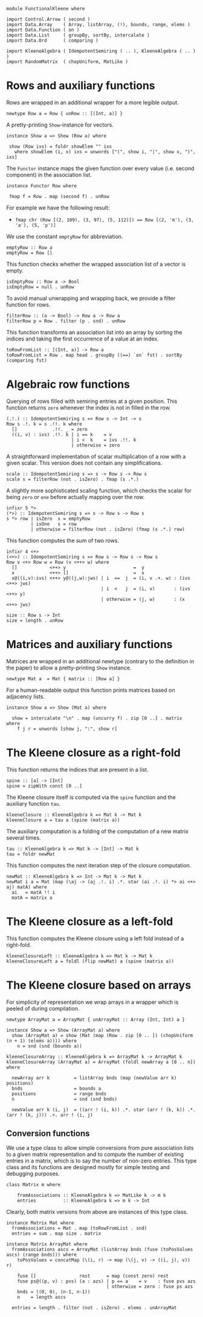 ``` {.haskell}
module FunctionalKleene where
```

``` {.haskell}
import Control.Arrow ( second )
import Data.Array    ( Array, listArray, (!), bounds, range, elems )
import Data.Function ( on )
import Data.List     ( groupBy, sortBy, intercalate )
import Data.Ord      ( comparing )
```

``` {.haskell}
import KleeneAlgebra ( IdempotentSemiring ( .. ), KleeneAlgebra ( .. ) )
import RandomMatrix  ( chopUniform, MatLike )
```

Rows and auxiliary functions
============================

Rows are wrapped in an additional wrapper for a more legible output.

``` {.haskell}
newtype Row a = Row { unRow :: [(Int, a)] }
```

A pretty-printing `Show`-instance for vectors.

``` {.haskell}
instance Show a => Show (Row a) where

 show (Row ixs) = foldr showElem "" ixs
   where showElem (i, x) ixs = unwords ["(", show i, "|", show x, ")", ixs]
```

The `Functor` instance maps the given function over every value (i.e.
second component) in the association list.

``` {.haskell}
instance Functor Row where

 fmap f = Row . map (second f) . unRow
```

For example we have the following result:

-   `fmap chr (Row [(2, 109), (3, 97), (5, 112)]) == Row [(2, 'm'), (3, 'a'), (5, 'p')]`

We use the constant `emptyRow` for abbreviation.

``` {.haskell}
emptyRow :: Row a
emptyRow = Row []
```

This function checks whether the wrapped association list of a vector is
empty.

``` {.haskell}
isEmptyRow :: Row a -> Bool
isEmptyRow = null . unRow
```

To avoid manual unwrapping and wrapping back, we provide a filter
function for rows.

``` {.haskell}
filterRow :: (a -> Bool) -> Row a -> Row a
filterRow p = Row . filter (p . snd) . unRow
```

This function transforms an association list into an array by sorting
the indices and taking the first occurrence of a value at an index.

``` {.haskell}
toRowFromList :: [(Int, a)] -> Row a
toRowFromList = Row . map head . groupBy ((==) `on` fst) . sortBy (comparing fst)
```

Algebraic row functions
=======================

Querying of rows filled with semiring entries at a given position. This
function returns `zero` whenever the index is not in filled in the row.

``` {.haskell}
(.!.) :: IdempotentSemiring s => Row s -> Int -> s
Row s .!. k = s .!!. k where
  []             .!!. _ = zero
  ((i, v) : ivs) .!!. k | i == k    = v
                        | i <  k    = ivs .!!. k
                        | otherwise = zero
```

A straightforward implementation of scalar multiplication of a row with
a given scalar. This version does not contain any simplifications.

``` {.haskell}
scale :: IdempotentSemiring s => s -> Row s -> Row s
scale s = filterRow (not . isZero) . fmap (s .*.)
```

A slightly more sophisticated scaling function, which checks the scalar
for being `zero` or `one` before actually mapping over the row.

``` {.haskell}
infixr 5 *>
(*>) :: IdempotentSemiring s => s -> Row s -> Row s
s *> row | isZero  s = emptyRow
         | isOne   s = row
         | otherwise = filterRow (not . isZero) (fmap (s .*.) row)
```

This function computes the sum of two rows.

``` {.haskell}
infixr 4 <+>
(<+>) :: IdempotentSemiring s => Row s -> Row s -> Row s
Row v <+> Row w = Row (v <++> w) where
  []            <++> y                         =  y
  x             <++> []                        =  x
  x@((i,v):ivs) <++> y@((j,w):jws) | i  ==  j  = (i, v .+. w) : (ivs <++> jws)
                                   | i  <   j  = (i, v)       : (ivs <++> y)
                                   | otherwise = (j, w)       : (x   <++> jws)
```

``` {.haskell}
size :: Row s -> Int
size = length . unRow
```

Matrices and auxiliary functions
================================

Matrices are wrapped in an additional newtype (contrary to the
definition in the paper) to allow a pretty-printing `Show` instance.

``` {.haskell}
newtype Mat a  = Mat { matrix :: [Row a] }
```

For a human-readable output this function prints matrices based on
adjacency lists.

``` {.haskell}
instance Show a => Show (Mat a) where

  show = intercalate "\n" . map (uncurry f) . zip [0 ..] . matrix where
    f j r = unwords [show j, ":", show r]
```

The Kleene closure as a right-fold
==================================

This function returns the indices that are present in a list.

``` {.haskell}
spine :: [a] -> [Int]
spine = zipWith const [0 ..]
```

The Kleene closure itself is computed via the `spine` function and the
auxiliary function `tau`.

``` {.haskell}
kleeneClosure :: KleeneAlgebra k => Mat k -> Mat k
kleeneClosure a = tau a (spine (matrix a))
```

The auxiliary computation is a folding of the computation of a new
matrix several times.

``` {.haskell}
tau :: KleeneAlgebra k => Mat k -> [Int] -> Mat k
tau = foldr newMat
```

This function computes the next iteration step of the closure
computation.

``` {.haskell}
newMat :: KleeneAlgebra k => Int -> Mat k -> Mat k
newMat i a = Mat (map (\aj -> (aj .!. i) .*. star (ai .!. i) *> ai <+> aj) matA) where
  ai   = matA !! i
  matA = matrix a
```

The Kleene closure as a left-fold
=================================

This function computes the Kleene closure using a left fold instead of a
right-fold.

``` {.haskell}
kleeneClosureLeft :: KleeneAlgebra k => Mat k -> Mat k
kleeneClosureLeft a = foldl (flip newMat) a (spine (matrix a))
```

The Kleene closure based on arrays
==================================

For simplicity of representation we wrap arrays in a wrapper which is
peeled of during compilation.

``` {.haskell}
newtype ArrayMat a = ArrayMat { unArrayMat :: Array (Int, Int) a }
```

``` {.haskell}
instance Show a => Show (ArrayMat a) where
  show (ArrayMat a) = show (Mat (map (Row . zip [0 .. ]) (chopUniform (n + 1) (elems a)))) where
    n = snd (snd (bounds a))
```

``` {.haskell}
kleeneClosureArray :: KleeneAlgebra k => ArrayMat k -> ArrayMat k
kleeneClosureArray (ArrayMat a) = ArrayMat (foldl newArray a [0 .. n]) where

  newArray arr k         = listArray bnds (map (newValue arr k) positions)
  bnds                   = bounds a
  positions              = range bnds
  n                      = snd (snd bnds)

  newValue arr k (i, j)  = ((arr ! (i, k)) .*. star (arr ! (k, k)) .*. (arr ! (k, j))) .+. arr ! (i, j)
```

Conversion functions
--------------------

We use a type class to allow simple conversions from pure association
lists to a given matrix representation and to compute the number of
existing entries in a matrix, which is to say the number of non-zero
entries. This type class and its functions are designed mostly for
simple testing and debugging purposes.

``` {.haskell}
class Matrix m where

    fromAssociations :: KleeneAlgebra k => MatLike k -> m k
    entries          :: KleeneAlgebra k => m k -> Int
```

Clearly, both matrix versions from above are instances of this type
class.

``` {.haskell}
instance Matrix Mat where
  fromAssociations = Mat . map (toRowFromList . snd)
  entries = sum . map size . matrix
```

``` {.haskell}
instance Matrix ArrayMat where
  fromAssociations ascs = ArrayMat (listArray bnds (fuse (toPosValues ascs) (range bnds))) where
    toPosValues = concatMap (\(i, r) -> map (\(j, v) -> ((i, j), v)) r)
    
    fuse []                rest      = map (const zero) rest
    fuse ps@((p, v) : pvs) (a : azs) | p == a    = v    : fuse pvs azs
                                     | otherwise = zero : fuse ps azs
    bnds = ((0, 0), (n-1, n-1))
    n    = length ascs
  
  entries = length . filter (not . isZero) . elems . unArrayMat
```
